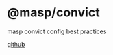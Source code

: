 # @masp/convict

masp convict config best practices

[github](https://github.com/maspio/masp-convict)
